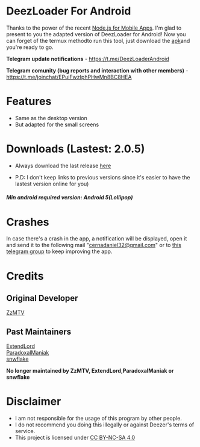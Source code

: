 # DeezLoader For Android

Thanks to the power of the recent [Node.js for Mobile Apps](https://github.com/janeasystems/nodejs-mobile). I'm glad to present to you the adapted version of DeezLoader for Android!
Now you can forget of the termux methodto run this tool, just download the [apk](https://gitlab.com/DT3264/DeezLoader-Android/raw/master/Release/DeezLoader_debug_1.1.apk)and you're ready to go.

**Telegram update notifications** - https://t.me/DeezLoaderAndroid

**Telegram comunity (bug reports and interaction with other members)** -https://t.me/joinchat/EPuiFwzIphPHwMn8BC8HEA

# Features
- Same as the desktop version
- But adapted for the small screens

# Downloads  (Lastest: 2.0.5)
- Always download the last release [here](https://gitlab.com/DT3264/DeezLoader-Android/tree/master/Release) 

- P.D: I don't keep links to previous versions since it's easier to have the lastest version online for you)

##### Min android required version: Android 5(Lollipop)

# Crashes

In case there's a crash in the app, a notification will be displayed, open it and send it to the following mail "cernadaniel32@gmail.com" or to [this telegram group](https://t.me/joinchat/EPuiFwzIphPHwMn8BC8HEA) to keep improving the app.

# Credits
## Original Developer
[ZzMTV](https://boerse.to/members/zzmtv.3378614/)
## Past Maintainers
[ExtendLord](https://github.com/ExtendLord)<br/>
[ParadoxalManiak](https://github.com/ParadoxalManiak)<br/>
[snwflake](https://github.com/snwflake)

**No longer maintained by ZzMTV, ExtendLord,ParadoxalManiak or snwflake**

# Disclaimer
- I am not responsible for the usage of this program by other people.
- I do not recommend you doing this illegally or against Deezer's terms of service.
- This project is licensed under [CC BY-NC-SA 4.0](https://creativecommons.org/licenses/by-nc-sa/4.0/)
